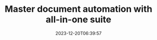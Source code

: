 ---
############################# Static ##########################
layout: "family"
date: 2023-12-20T06:39:57
draft: false

product: "Total"
product_tag: "total"

############################# Head ############################
head_title: "Document Automation APIs | On Premise APIs and online services"
head_description: "Automate your document manipulation easily and free"

############################# Header ##########################
title: "Master document automation with all-in-one suite"
description: |
  Simplify repetitive document tasks and streamline your workflows with just a few lines of code. Powerful APIs make integration effortless, empowering you to focus on innovation, not infrastructure.

  Convert, sign, view, annotate - conquer any document task with minimal code. From Word to PDF, Excel to images, handle everything seamlessly. Less code, bigger impact.

  Automate document tasks, boost efficiency, and move fast with lightning-speed integration. Save time and resources, focusing on what truly matters to your business.

############################# Platforms ############################
supported_platforms:
  enable: true  
  head_title: "Choose your platform"
  title: "Supported platforms"
  description: "GroupDocs.Total library supports the following operating systems and frameworks"
  details_link_title: "Learn more"
  items:
    # supported_platforms loop
    - title: ".NET"
      description: "GroupDocs.Total for .NET"
      color: "blue"
      tag: "net"
      link: "/total/net/"
      features_link: "https://docs.groupdocs.com/total/net/system-requirements/"
      features:
        # features loop
        - content: ".NET Framework 4.6.2+  <br>  .NET Core 3.1  <br>  .NET 6+"
          rows: "3"
        # features loop
        - content: "Windows, Linux"
          rows: "1"
        # features loop
        - content: "200+ file formats"
          rows: "1"
        # features loop
        - content: "Visual Studio <br> VS Code <br> Rider"
          rows: "15"
    
    # supported_platforms loop
    - title: "Java"
      description: "GroupDocs.Total for Java"
      color: "red"
      tag: "java"
      link: "/total/java/"
      features_link: "https://docs.groupdocs.com/total/java/system-requirements/"
      features:
        # features loop
        - content: "J2SE 8.0 (1.8)+"
          rows: "3"
        # features loop
        - content:  "Windows, Linux, macOS"
          rows: "1"       
        # features loop
        - content: "200+ file formats"
          rows: "1"
        # features loop
        - content:  "Eclipse <br> NetBeans <br> IntelliJ Idea"
          rows: "3"

############################# Features ############################

features:
  enable: true
  title: "GroupDocs.Total's feature set"
  description: "Single solution that unifies the functionality of all individual GroupDocs products under one roof and manages any document task without third-party software."

  items:
    # feature loop
    - icon: "view"
      title: "View documents and images"
      content: "Render files to view them in HTML, PDF, PNG, and JPEG formats."

    # feature loop
    - icon: "convert"
      title: "Convert between formats"
      content: "Transform files from different source to various target formats."

    # feature loop
    - icon: "merge"
      title: "Merge multiple files into one"
      content: "Seamlessly combine multiple PDF, Office and other into a single document."
    
    # feature loop
    - icon: "settings"
      title: "More products and features"
      content: "Explore all set of GroupDocs document automation APIs: compare, e-sing, search, watermark and more!"


############################# Code samples ############################
# code_samples:
#   enable: true
#   title: "GroupDocs.Total code samples"
#   description: "Some use cases of typical GroupDocs.Total operations in C#, Java, TypeScript"
#   items:
#     # code sample loop
#     - title: "How to render DOCX files to PDF"
#       content: |
#         Render DOCX documents to PDF without Microsoft Word or other software installed. Easily load and view DOCX files within your .NET application, whether it is a web or desktop application. Here is an example of how to render a DOCX file to PDF:
#       samples:
#         - language: "C#"
#           color: "blue"
#           content: |
#             ```csharp {style=abap}   
#             // Load DOCX file to render
#             using (Viewer viewer = new Viewer("sample.docx"))
#             {
#               // Render DOCX to a PDF file
#               PdfViewOptions viewOptions = new PdfViewOptions();
#               viewer.View(viewOptions);
#             }
#             ```
#         - language: "Java"
#           color: "red"
#           content: |
#             ```java {style=abap}   
#             import com.groupdocs.viewer.Viewer;
#             import com.groupdocs.viewer.options.PdfViewOptions;
#             // ...
#             // Load DOCX file to render
#             try (Viewer viewer = new Viewer("sample.docx")) {
#                 // Render DOCX to a PDF file
#                 PdfViewOptions viewOptions = new PdfViewOptions();
#                 viewer.view(viewOptions);
#             }
#             ```
#         - language: "TypeScript"
#           color: "green"
#           content: |
#             ```javascript {style=abap}  
#             // Load DOCX file to render
#             const viewer = new groupdocs.viewer.Viewer("sample.docx")
            
#             // Render DOCX to a PDF file
#             const viewOptions = groupdocs.viewer.PdfViewOptions(output.pdf)
#             viewer.view(viewOptions)
#             ```


############################# Formats ############################
formats:
  enable: true
  title:  "200+ file formats supported"
  description: "GroupDocs.Total supports operations with the most popular [file formats](https://docs.groupdocs.com/total/net/supported-document-formats/)"


############################# Metrics ############################

metrics:
  enable: true
  title: "In-depth metrics and statistical insights"
  description: "Dive into a detailed breakdown of our key figures, providing comprehensive metrics and statistical insights into our achievements, impact, and growth."

  items:
    # metrics loop
    - number: "200+"
      title: "Supported formats"
      content: "Easily view over 200 file formats including documents, images, and CAD drawings hassle-free. Break compatibility barriers and access diverse files effortlessly with our comprehensive viewing solution."
    # metrics loop
    - number: "550K"
      title: "NuGet downloads"
      content: "Our NuGet package solution has become a trusted and widely adopted resource in the developer community, providing seamless integration and valuable functionality for countless projects."

    # metrics loop
    - number: "10+"
      title: "Libraries"
      content: "Our product includes 10+ libraries, offering advanced features to optimize performance. These libraries are designed to fulfill different development needs with unparalleled capabilities."
    
    # metrics loop
    - number: "100+"
      title: "Happy customers"
      content: "Serving the most iconic brands around the globe. Discover why hundreds love GroupDocs.Total! Explore seamless navigation, convenient collaboration, and unparalleled ease of use. Join now!"


############################# Customers ############################
# logo size X1 => 170:70  X2 => 340 : 140

customers:
  enable: true
  title: "Our happy customers"
  description: "GroupDocs libraries are employed by globally renowned and distinguished brands across the world."

  items:
    # customers loop
    - title: "BenQ Corporation"
      logo: "benq"
    # customers loop
    - title: "Nasdaq Stock Market"
      logo: "nasdaq"
    # customers loop
    - title: "AT&T Inc."
      logo: "att"
    # customers loop
    - title: "AstraZeneca"
      logo: "astrazeneca"
    # customers loop
    - title: "Central Bank of Argentina"
      logo: "argentinacentralbank"
    # customers loop
    - title: "Roche Holding AG"
      logo: "roche"
    # customers loop
    - title: "Capita"
      logo: "capita"
    # customers loop
    - title: "Axa S.A."
      logo: "axa"
    # customers loop
    - title: "Instructure Inc."
      logo: "instructure"
     # customers loop
    - title: "Wipro"
      logo: "wipro"



############################# Actions ############################

actions:
  enable: true
  title: "Ready to get started?"
  description: "Try GroupDocs.Total features for free or request a license"

  items:
    #  loop
    - title: ".NET"
      link: "/total/net/"
      color: "blue"
        #  loop
    - title: "Java"
      link: "/total/java/"
      color: "red"


############################# Faq ############################

faq:
  enable: true
  title: "Common questions and concerns"
  description: "Find answers to common inquiries in our FAQ section to quickly address your queries and concerns."

  items:
    #  loop
    - question: "What is GroupDocs.Total, and how is it different from other GroupDocs products?"
      answer: |
        GroupDocs.Total is a comprehensive suite that combines the functionalities of all individual GroupDocs products into a single package. This offers several advantages: <br><br>
        <ul>
          <li>
            <b>Unified features:</b> You have access to all document processing capabilities, including viewing, conversion, merging, annotation, signing, and more, within a single API. <br><br>
          </li>
          <li>
            <b>Enhanced compatibility:</b> GroupDocs.Total ensures consistent and reliable performance across all supported file formats and platforms, eliminating compatibility issues that might arise when using separate products. <br><br>
          </li>
          <li>
            <b>Optimized package sizes:</b> The suite comes as a single, compact package, reducing resource consumption and simplifying integration into your applications compared to using individual products with separate installations.
          </li>
        <ul>

    #  loop
    - question: "Why to prefer GroupDocs.Total instead of buying individual GroupDocs products?"
      answer: |
        Purchasing a single GroupDocs.Total license typically costs less than buying licenses for two or more individual GroupDocs products. <br>
        This translates to several key benefits for you: <br><br>
        <b>Cost savings:</b> GroupDocs.Total offers a significant discount compared to purchasing individual products, allowing you to stretch your budget further. <br><br>
        <b>Simplified management:</b> With GroupDocs.Total, you manage everything under one license, eliminating the need to track and maintain multiple licenses for different products. This simplifies your administrative tasks and reduces overall costs. <br><br>
        If you're looking for a cost-effective and feature-rich solution for your document management needs, GroupDocs.Total is the perfect choice.

    #  loop
    - question: "How do I get started with GroupDocs.Total?"
      answer: |
        You can start with a free trial to explore the features and see if it meets your needs. GroupDocs also offers various [documentation](https://docs.groupdocs.com/total/) resources and [tutorials](https://groupdocs.github.io) to help you get started with integration and development.
        
    #  loop
    - question: "Does GroupDocs.Total offer any technical support?"
      answer: |
        Yes, GroupDocs offers comprehensive technical support to ensure your success with GroupDocs.Total. They have two options: <br><br>
        <b>[Free Support Forum](https://forum.groupdocs.com):</b> This forum allows you to connect with GroupDocs staff, who can answer your questions and offer solutions based on their experience. It's a great resource for common issues and general inquiries. <br><br>
        <b>[Paid Support Helpdesk](https://helpdesk.groupdocs.com):</b> This option provides support on a priority basis. If you encounter complex issues or require faster resolutions, paid support offers personalized assistance and quicker response times. <br><br>
        By providing both free and paid options, GroupDocs caters to different needs and budgets, ensuring you have the support you need to thrive with GroupDocs.Total.

    #  loop
    - question: "Does GroupDocs.Total require additional software for document manipulation?"
      answer: |
        GroupDocs.Total is a self-contained suite and does not require any additional third-party software for basic document manipulation tasks like viewing, converting, annotating, or signing. However, depending on specific features you use (e.g., OCR for scanned documents), external libraries might be needed.

############################# Cloud and Apps ############################

cloud_links:
  enable: true
  title: "GroupDocs.Total solutions"
  description: "Supercharge document processing in your applications with our cloud REST API and free online apps"

  items:
    #  loop
    - icon: "groupdocs_total-cloud"
      title: "GroupDocs.Total Cloud"
      link: "https://products.groupdocs.cloud/total"
      content: "Robust cloud solutions to efficiently automate processing of Microsoft Office, PDF document in your applications."

    #  loop
    - icon: "groupdocs_total-apps"
      title: "GroupDocs.Total Online Apps"
      link: "https://products.groupdocs.app"
      content: "Free online web apps to view and edit document content, compare and merge different Microsoft Office, OpenOffice, images & other popular file formats."    

    #  loop
    - icon: "groupdocs_total-windows"
      title: "GroupDocs.Total Windows"
      link: "https://products.groupdocs.app/total/windows"
      content: "Offline apps to convert, annotate, compare, sign, assemble, parse, classify, redact and search documents on any operating system."   

---